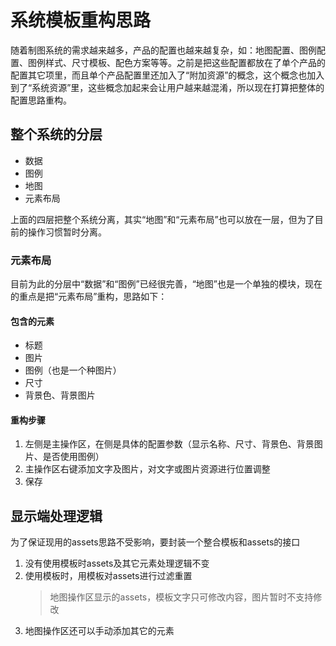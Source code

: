 # 系统模板重构思路
随着制图系统的需求越来越多，产品的配置也越来越复杂，如：地图配置、图例配置、图例样式、尺寸模板、配色方案等等。之前是把这些配置都放在了单个产品的配置其它项里，而且单个产品配置里还加入了“附加资源”的概念，这个概念也加入到了“系统资源”里，这些概念加起来会让用户越来越混淆，所以现在打算把整体的配置思路重构。

## 整个系统的分层
* 数据
* 图例
* 地图
* 元素布局

上面的四层把整个系统分离，其实“地图”和“元素布局”也可以放在一层，但为了目前的操作习惯暂时分离。

### 元素布局
目前为此的分层中“数据”和“图例”已经很完善，“地图”也是一个单独的模块，现在的重点是把“元素布局”重构，思路如下：

#### 包含的元素
* 标题
* 图片
* 图例（也是一个种图片）
* 尺寸
* 背景色、背景图片

#### 重构步骤
1. 左侧是主操作区，在侧是具体的配置参数（显示名称、尺寸、背景色、背景图片、是否使用图例）
1. 主操作区右键添加文字及图片，对文字或图片资源进行位置调整
1. 保存

## 显示端处理逻辑
为了保证现用的assets思路不受影响，要封装一个整合模板和assets的接口
1. 没有使用模板时assets及其它元素处理逻辑不变
1. 使用模板时，用模板对assets进行过滤重置
	> 地图操作区显示的assets，模板文字只可修改内容，图片暂时不支持修改
1. 地图操作区还可以手动添加其它的元素
